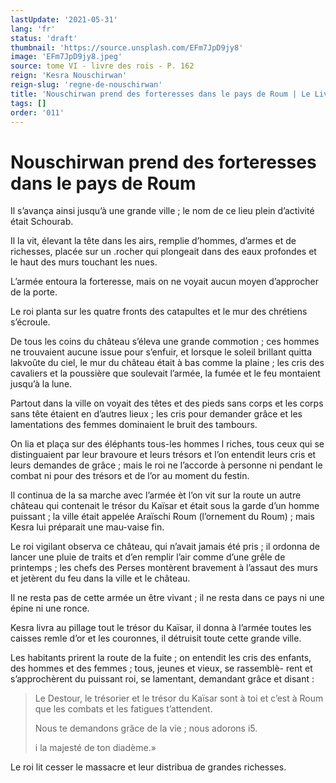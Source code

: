 ```yaml
---
lastUpdate: '2021-05-31'
lang: 'fr'
status: 'draft'
thumbnail: 'https://source.unsplash.com/EFm7JpD9jy8'
image: 'EFm7JpD9jy8.jpeg'
source: tome VI - livre des rois - P. 162
reign: 'Kesra Nouschirwan'
reign-slug: 'regne-de-nouschirwan'
title: 'Nouschirwan prend des forteresses dans le pays de Roum | Le Livre des Rois | Shâhnâmeh'
tags: []
order: '011'
---
```


# Nouschirwan prend des forteresses dans le pays de Roum

Il s’avança ainsi jusqu’à une grande ville ; le nom de ce lieu plein d’activité était Schourab.

Il la vit, élevant la tête dans les airs, remplie d’hommes, d’armes et de richesses, placée sur un .rocher qui plongeait dans des eaux profondes et le haut des murs touchant les nues.

L’armée entoura la forteresse, mais on ne voyait aucun moyen d’approcher de la porte.

Le roi planta sur les quatre fronts des catapultes et le mur des chrétiens s’écroule.

De tous les coins du château s’éleva une grande commotion ; ces hommes ne trouvaient aucune issue pour s’enfuir, et lorsque le soleil brillant quitta lakvoûte du ciel, le mur du château était à bas comme la plaine ; les cris des cavaliers et la poussière que soulevait l’armée, la fumée et le feu montaient jusqu’à la lune.

Partout dans la ville on voyait des têtes et des pieds sans corps et les corps sans tête étaient en d’autres lieux ; les cris pour demander grâce et les lamentations des femmes dominaient le bruit des tambours.

On lia et plaça sur des éléphants tous-les hommes l riches, tous ceux qui se distinguaient par leur bravoure et leurs trésors et l’on entendit leurs cris et leurs demandes de grâce ; mais le roi ne l’accorde à personne ni pendant le combat ni pour des trésors et de l’or au moment du festin.

Il continua de la sa marche avec l’armée èt l’on vit sur la route un autre château qui contenait le trésor du Kaïsar et était sous la garde d’un homme puissant ; la ville était appelée Araïschi Roum (l’ornement du Roum) ; mais Kesra lui préparait une mau-vaise fin.

Le roi vigilant observa ce château, qui n’avait jamais été pris ; il ordonna de lancer une pluie de traits et d’en remplir l’air comme d’une grêle de printemps ; les chefs des Perses montèrent bravement à l’assaut des murs et jetèrent du feu dans la ville et le château.

Il ne resta pas de cette armée un être vivant ; il ne resta dans ce pays ni une épine ni une ronce.

Kesra livra au pillage tout le trésor du Kaïsar, il donna à l’armée toutes les caisses remle d’or et les couronnes, il détruisit toute cette grande ville.

Les habitants prirent la route de la fuite ; on entendit les cris des enfants, des hommes et des femmes ; tous, jeunes et vieux, se rassemblè-
rent et s’approchèrent du puissant roi, se lamentant, demandant grâce et disant :

> Le Destour, le trésorier et le trésor du Kaïsar sont à toi et c’est à Roum que les combats et les fatigues t’attendent.
>
> Nous te demandons grâce de la vie ; nous adorons i5.
>
> i
la majesté de ton diadème.»

Le roi lit cesser le massacre et leur distribua de grandes richesses.
